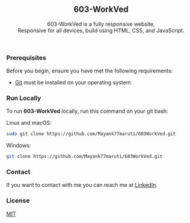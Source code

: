 <div align="center">
  <br />
  <br />

  <h2 align="center">603-WorkVed</h2>

  603-WorkVed is a fully responsive website, <br />Responsive for all devices, build using HTML, CSS, and JavaScript.


</div>

<br />


### Prerequisites

Before you begin, ensure you have met the following requirements:

* [Git](https://git-scm.com/downloads "Download Git") must be installed on your operating system.

### Run Locally

To run **603-WorkVed** locally, run this command on your git bash:

Linux and macOS:

```bash
sudo git clone https://github.com/Mayank77maruti/603WorkVed.git
```

Windows:

```bash
git clone https://github.com/Mayank77maruti/603WorkVed.git
```

### Contact

If you want to contact with me you can reach me at [LinkedIn](https://www.linkedin.com/in/mayank-mohapatra-697744267/).

### License

[MIT](https://choosealicense.com/licenses/mit/)
